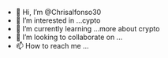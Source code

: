 - 👋 Hi, I’m @Chrisalfonso30
- 👀 I’m interested in ...cypto
- 🌱 I’m currently learning ...more about crypto
- 💞️ I’m looking to collaborate on ...
- 📫 How to reach me ...

<!---
Chrisalfonso30/Chrisalfonso30 is a ✨ special ✨ repository because its `README.md` (this file) appears on your GitHub profile.
You can click the Preview link to take a look at your changes.
--->
